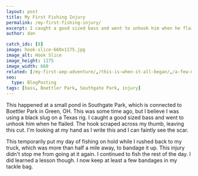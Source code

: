 ```yaml
---
layout: post
title: My First Fishing Injury
permalink: /my-first-fishing-injury/
excerpt: I caught a good sized bass and went to unhook him when he flailed. The hook scraped across my thumb, leaving this cut. I'm looking at my hand as I write this and I can faintly see the scar.
author: dan

catch_ids: [8]
image: hook-slice-660x1175.jpg
image_alt: Hook Slice
image_height: 1175
image_width: 660
related: [/my-first-aep-adventure/,/this-is-when-it-all-began/,/a-few-mid-march-largemouth-bass/,]
seo:
  type: BlogPosting
tags: [bass, Boettler Park, Southgate Park, injury]
---
```

This happened at a small pond in Southgate Park, which is connected to Boettler Park in Green, OH. This was some time ago, but I believe I was using a black slug on a Texas rig. I caught a good sized bass and went to unhook him when he flailed. The hook scraped across my thumb, leaving this cut. I'm looking at my hand as I write this and I can faintly see the scar.

This temporarily put my day of fishing on hold while I rushed back to my truck, which was more than half a mile away, to bandage it up. This injury didn't stop me from going at it again. I continued to fish the rest of the day. I did learned a lesson though. I now keep at least a few bandages in my tackle bag.
